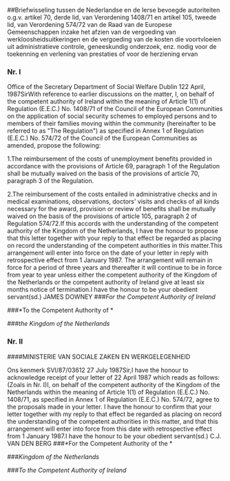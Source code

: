 <meta http-equiv='Content-Type' content='text/html; charset=utf-8' />

##Briefwisseling tussen de Nederlandse en de Ierse bevoegde autoriteiten o.g.v. artikel 70, derde lid, van Verordening 1408/71 en artikel 105, tweede lid, van Verordening 574/72 van de Raad van de Europese Gemeenschappen inzake het afzien van de vergoeding van werkloosheidsuitkeringen en de vergoeding van de kosten die voortvloeien uit administratieve controle, geneeskundig onderzoek, enz. nodig voor de toekenning en verlening van prestaties of voor de herziening ervan

###   Nr. I  

Office of the Secretary Department of Social Welfare Dublin 122 April, 1987SirWith reference to earlier discussions on the matter, I, on behalf of the competent authority of Ireland within the meaning of Article 1(1) of Regulation (E.E.C.) No. 1408/71 of the Council of the European Communities on the application of social security schemes to employed persons and to members of their families moving within the community (hereinafter to be referred to as "The Regulation") as specified in Annex 1 of Regulation (E.E.C.) No. 574/72 of the Council of the European Communities as amended, propose the following:

1.The reimbursement of the costs of unemployment benefits provided in accordance with the provisions of Article 69, paragraph 1 of the Regulation shall be mutually waived on the basis of the provisions of article 70, paragraph 3 of the Regulation.

2.The reimbursement of the costs entailed in administrative checks and in medical examinations, observations, doctors' visits and checks of all kinds necessary for the award, provision or review of benefits shall be mutually waived on the basis of the provisions of article 105, paragraph 2 of Regulation 574/72.If this accords with the understanding of the competent authority of the Kingdom of the Netherlands, I have the honour to propose that this letter together with your reply to that effect be regarded as placing on record the understanding of the competent authorities in this matter.This arrangement will enter into force on the date of your letter in reply with retrospective effect from 1 January 1987. The arrangement will remain in force for a period of three years and thereafter it will continue to be in force from year to year unless either the competent authority of the Kingdom of the Netherlands or the competent authority of Ireland give at least six months notice of termination.I have the honour to be your obedient servant(sd.) JAMES DOWNEY
###*For the Competent Authority of Ireland*

###*To the Competent Authority of *

###*the Kingdom of the Netherlands*

###   Nr. II  

####MINISTERIE VAN SOCIALE ZAKEN EN WERKGELEGENHEID

Ons kenmerk SVI/87/03612 27 July 1987Sir,I have the honour to acknowledge receipt of your letter of 22 April 1987 which reads as follows:(Zoals in Nr. I)I, on behalf of the competent authority of the Kingdom of the Netherlands within the meaning of Article 1(1) of Regulation (E.E.C.) No. 1408/71, as specified in Annex 1 of Regulation (E.E.C.) No. 574/72, agree to the proposals made in your letter. I have the honour to confirm that your letter together with my reply to that effect be regarded as placing on record the understanding of the competent authorities in this matter, and that this arrangement will enter into force from this date with retrospective effect from 1 January 1987.I have the honour to be your obedient servant(sd.) C.J. VAN DEN BERG 
###*For the Competent Authority of the *

###*Kingdom of the Netherlands*

###*To the Competent Authority of Ireland*

